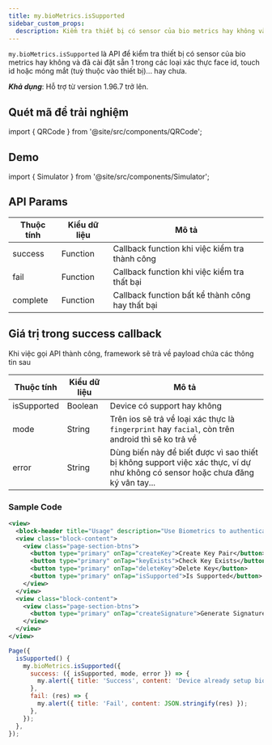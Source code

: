 ```yaml
---
title: my.bioMetrics.isSupported
sidebar_custom_props:
  description: Kiểm tra thiết bị có sensor của bio metrics hay không và đã cài đặt sẵn 1 trong các loại xác thực face id, touch id hoặc móng mắt (tuỳ thuộc vào thiết bị)... hay chưa
---
```


`my.bioMetrics.isSupported` là API để kiểm tra thiết bị có sensor của bio metrics hay không và đã cài đặt sẵn 1 trong các loại xác thực face id, touch id hoặc móng mắt (tuỳ thuộc vào thiết bị)... hay chưa.

**_Khả dụng_**: Hỗ trợ từ version 1.96.7 trở lên.

## Quét mã để trải nghiệm

import { QRCode } from '@site/src/components/QRCode';

<QRCode page="pages/api/bio-metrics/server/index" />

## Demo

import { Simulator } from '@site/src/components/Simulator';

<Simulator page="pages/api/bio-metrics/server/index" />

## API Params

| Thuộc tính | Kiểu dữ liệu | Mô tả                                            |
| ---------- | ------------ | ------------------------------------------------ |
| success    | Function     | Callback function khi việc kiểm tra thành công   |
| fail       | Function     | Callback function khi việc kiểm tra thất bại     |
| complete   | Function     | Callback function bất kể thành công hay thất bại |

## Giá trị trong success callback

Khi việc gọi API thành công, framework sẽ trả về payload chứa các thông tin sau

| Thuộc tính  | Kiểu dữ liệu | Mô tả                                                                                                                          |
| ----------- | ------------ | ------------------------------------------------------------------------------------------------------------------------------ |
| isSupported | Boolean      | Device có support hay không                                                                                                    |
| mode        | String       | Trên ios sẽ trả về loại xác thực là `fingerprint` hay `facial`, còn trên android thì sẽ ko trả về                              |
| error       | String       | Dùng biến này để biết được vì sao thiết bị không support việc xác thực, ví dự như không có sensor hoặc chưa đăng ký vân tay... |

### Sample Code

```xml title=index.xml
<view>
  <block-header title="Usage" description="Use Biometrics to authenticate with server" />
  <view class="block-content">
    <view class="page-section-btns">
      <button type="primary" onTap="createKey">Create Key Pair</button>
      <button type="primary" onTap="keyExists">Check Key Exists</button>
      <button type="primary" onTap="deleteKey">Delete Key</button>
      <button type="primary" onTap="isSupported">Is Supported</button>
    </view>
  </view>
  <view class="block-content">
    <view class="page-section-btns">
      <button type="primary" onTap="createSignature">Generate Signature</button>
    </view>
  </view>
</view>
```

```js title=index.js
Page({
  isSupported() {
    my.bioMetrics.isSupported({
      success: ({ isSupported, mode, error }) => {
        my.alert({ title: 'Success', content: 'Device already setup biometrics authentication');
      },
      fail: (res) => {
        my.alert({ title: 'Fail', content: JSON.stringify(res) });
      },
    });
  },
});
```
